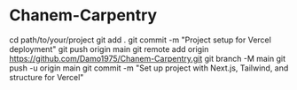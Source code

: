 # Chanem-Carpentry
cd path/to/your/project
git add .
git commit -m "Project setup for Vercel deployment"
git push origin main
git remote add origin https://github.com/Damo1975/Chanem-Carpentry.git
git branch -M main
git push -u origin main
git commit -m "Set up project with Next.js, Tailwind, and structure for Vercel"
